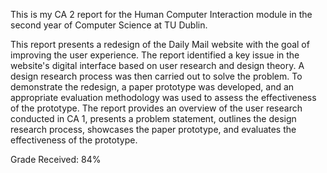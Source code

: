 This is my CA 2 report for the Human Computer Interaction module in the second year of Computer Science at TU Dublin.

This report presents a redesign of the Daily Mail website with the goal of improving the user experience. The report identified a key issue in the website's digital interface based on user research and design theory. A design research process was then carried out to solve the problem. To demonstrate the redesign, a paper prototype was developed, and an appropriate evaluation methodology was used to assess the effectiveness of the prototype. The report provides an overview of the user research conducted in CA 1, presents a problem statement, outlines the design research process, showcases the paper prototype, and evaluates the effectiveness of the prototype.

Grade Received: 84%
